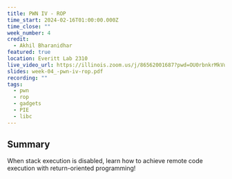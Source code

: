 ```yaml
---
title: PWN IV - ROP
time_start: 2024-02-16T01:00:00.000Z
time_close: ""
week_number: 4
credit:
  - Akhil Bharanidhar
featured: true
location: Everitt Lab 2310
live_video_url: https://illinois.zoom.us/j/86562001687?pwd=OU0rbnkrMkVuSlRZTjJGMzM2ZTNUUT09
slides: week-04_-pwn-iv-rop.pdf
recording: ""
tags:
  - pwn
  - rop
  - gadgets
  - PIE
  - libc
---
```

## Summary

When stack execution is disabled, learn how to achieve remote code execution with return-oriented programming!